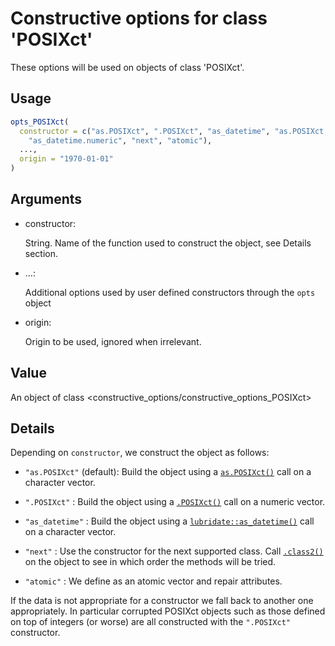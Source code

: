 # Constructive options for class 'POSIXct'

These options will be used on objects of class 'POSIXct'.

## Usage

``` r
opts_POSIXct(
  constructor = c("as.POSIXct", ".POSIXct", "as_datetime", "as.POSIXct.numeric",
    "as_datetime.numeric", "next", "atomic"),
  ...,
  origin = "1970-01-01"
)
```

## Arguments

- constructor:

  String. Name of the function used to construct the object, see Details
  section.

- ...:

  Additional options used by user defined constructors through the
  `opts` object

- origin:

  Origin to be used, ignored when irrelevant.

## Value

An object of class \<constructive_options/constructive_options_POSIXct\>

## Details

Depending on `constructor`, we construct the object as follows:

- `"as.POSIXct"` (default): Build the object using a
  [`as.POSIXct()`](https://rdrr.io/r/base/as.POSIXlt.html) call on a
  character vector.

- `".POSIXct"` : Build the object using a
  [`.POSIXct()`](https://rdrr.io/r/base/base-internal.html) call on a
  numeric vector.

- `"as_datetime"` : Build the object using a
  [`lubridate::as_datetime()`](https://lubridate.tidyverse.org/reference/as_date.html)
  call on a character vector.

- `"next"` : Use the constructor for the next supported class. Call
  [`.class2()`](https://rdrr.io/r/base/class.html) on the object to see
  in which order the methods will be tried.

- `"atomic"` : We define as an atomic vector and repair attributes.

If the data is not appropriate for a constructor we fall back to another
one appropriately. In particular corrupted POSIXct objects such as those
defined on top of integers (or worse) are all constructed with the
`".POSIXct"` constructor.

